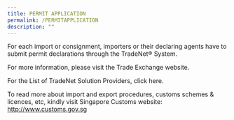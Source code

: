 ```yaml
---
title: PERMIT APPLICATION
permalink: /PERMITAPPLICATION
description: ""
---
```

For each import or consignment, importers or their declaring agents have to submit permit declarations through the TradeNet® System.

For more information, please visit the Trade Exchange website.

For the List of TradeNet Solution Providers, click here.

To read more about import and export procedures, customs schemes & licences, etc, kindly visit Singapore Customs website:
http://www.customs.gov.sg
